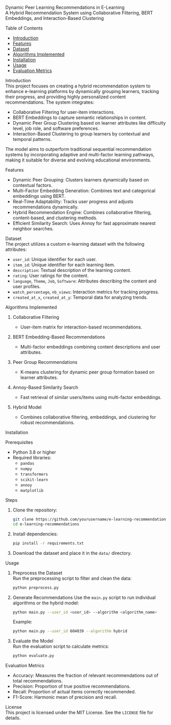Dynamic Peer Learning Recommendations in E-Learning  
A Hybrid Recommendation System using Collaborative Filtering, BERT Embeddings, and Interaction-Based Clustering

Table of Contents  
- [Introduction](#introduction)  
- [Features](#features)  
- [Dataset](#dataset)  
- [Algorithms Implemented](#algorithms-implemented)  
- [Installation](#installation)  
- [Usage](#usage)  
- [Evaluation Metrics](#evaluation-metrics)

 Introduction  
This project focuses on creating a hybrid recommendation system to enhance e-learning platforms by dynamically grouping learners, tracking their progress, and providing highly personalized content recommendations. The system integrates:  
- Collaborative Filtering for user-item interactions.  
- BERT Embeddings to capture semantic relationships in content.  
- Dynamic Peer Group Clustering based on learner attributes like difficulty level, job role, and software preferences.  
- Interaction-Based Clustering to group learners by contextual and temporal patterns.  

The model aims to outperform traditional sequential recommendation systems by incorporating adaptive and multi-factor learning pathways, making it suitable for diverse and evolving educational environments.



Features  
- Dynamic Peer Grouping: Clusters learners dynamically based on contextual factors.  
- Multi-Factor Embedding Generation: Combines text and categorical embeddings using BERT.  
- Real-Time Adaptability: Tracks user progress and adjusts recommendations dynamically.  
- Hybrid Recommendation Engine: Combines collaborative filtering, content-based, and clustering methods.  
- Efficient Similarity Search: Uses Annoy for fast approximate nearest neighbor searches.  



 Dataset  
The project utilizes a custom e-learning dataset with the following attributes:  
- `user_id`: Unique identifier for each user.  
- `item_id`: Unique identifier for each learning item.  
- `description`: Textual description of the learning content.  
- `rating`: User ratings for the content.  
- `language`, `Theme`, `Job`, `Software`: Attributes describing the content and user profiles.  
- `watch_percentage`, `nb_views`: Interaction metrics for tracking progress.  
- `created_at_x`, `created_at_y`: Temporal data for analyzing trends.  



Algorithms Implemented  
1. Collaborative Filtering  
   - User-item matrix for interaction-based recommendations.  

2. BERT Embedding-Based Recommendations  
   - Multi-factor embeddings combining content descriptions and user attributes.  

3. Peer Group Recommendations  
   - K-means clustering for dynamic peer group formation based on learner attributes.  

4. Annoy-Based Similarity Search  
   - Fast retrieval of similar users/items using multi-factor embeddings.  

5. Hybrid Model  
   - Combines collaborative filtering, embeddings, and clustering for robust recommendations.  

Installation  

Prerequisites  
- Python 3.8 or higher  
- Required libraries:  
  - `pandas`  
  - `numpy`  
  - `transformers`  
  - `scikit-learn`  
  - `annoy`  
  - `matplotlib`  

Steps  
1. Clone the repository:  
   ```bash
   git clone https://github.com/yourusername/e-learning-recommendations.git
   cd e-learning-recommendations
   ```  

2. Install dependencies:  
   ```bash
   pip install -r requirements.txt
   ```  

3. Download the dataset and place it in the `data/` directory.

 Usage  
1. Preprocess the Dataset  
   Run the preprocessing script to filter and clean the data:  
   ```bash
   python preprocess.py
   ```  

2. Generate Recommendations 
   Use the `main.py` script to run individual algorithms or the hybrid model:  
   ```bash
   python main.py --user_id <user_id> --algorithm <algorithm_name>
   ```  

   Example:  
   ```bash
   python main.py --user_id 604039 --algorithm hybrid
   ```  

3. Evaluate the Model  
   Run the evaluation script to calculate metrics:  
   ```bash
   python evaluate.py
   ```
 Evaluation Metrics  
- Accuracy: Measures the fraction of relevant recommendations out of total recommendations.  
- Precision: Proportion of true positive recommendations.  
- Recall: Proportion of actual items correctly recommended.  
- F1-Score: Harmonic mean of precision and recall.  


License  
This project is licensed under the MIT License. See the `LICENSE` file for details.
